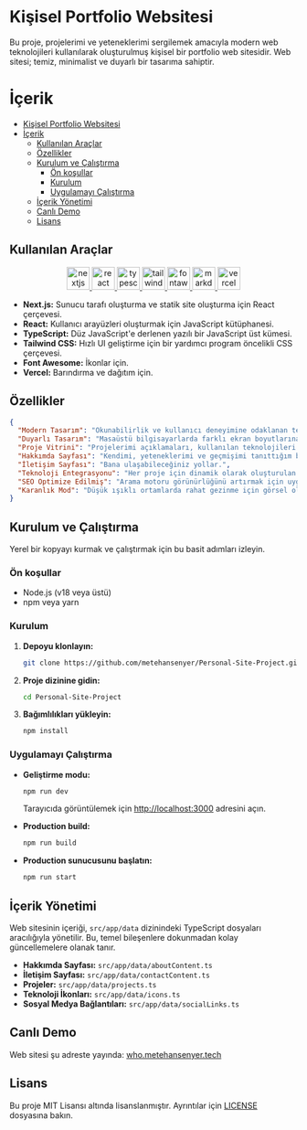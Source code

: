 # Kişisel Portfolio Websitesi

Bu proje, projelerimi ve yeteneklerimi sergilemek amacıyla modern web teknolojileri kullanılarak oluşturulmuş kişisel bir portfolio web sitesidir. Web sitesi; temiz, minimalist ve duyarlı bir tasarıma sahiptir.

# İçerik

- [Kişisel Portfolio Websitesi](#kişisel-portfolio-websitesi)
- [İçerik](#i̇çerik)
  - [Kullanılan Araçlar](#kullanılan-araçlar)
  - [Özellikler](#özellikler)
  - [Kurulum ve Çalıştırma](#kurulum-ve-çalıştırma)
    - [Ön koşullar](#ön-koşullar)
    - [Kurulum](#kurulum)
    - [Uygulamayı Çalıştırma](#uygulamayı-çalıştırma)
  - [İçerik Yönetimi](#i̇çerik-yönetimi)
  - [Canlı Demo](#canlı-demo)
  - [Lisans](#lisans)

## Kullanılan Araçlar

<p align="center">
  <a href="https://nextjs.org/" target="_blank" rel="noreferrer"> <img src="https://cdn.jsdelivr.net/gh/devicons/devicon@latest/icons/nextjs/nextjs-original.svg" alt="nextjs" width="40" height="40"/> </a>
  <a href="https://react.dev/" target="_blank" rel="noreferrer"> <img src="https://cdn.jsdelivr.net/gh/devicons/devicon@latest/icons/react/react-original-wordmark.svg" alt="react" width="40" height="40"/> </a>
  <a href="https://www.typescriptlang.org/" target="_blank" rel="noreferrer"> <img src="https://cdn.jsdelivr.net/gh/devicons/devicon@latest/icons/typescript/typescript-original.svg" alt="typescript" width="40" height="40"/> </a>
  <a href="https://tailwindcss.com/" target="_blank" rel="noreferrer"> <img src="https://cdn.jsdelivr.net/gh/devicons/devicon@latest/icons/tailwindcss/tailwindcss-original.svg" alt="tailwindcss" width="40" height="40"/> </a>
  <a href="https://fontawesome.com/" target="_blank" rel="noreferrer"> <img src="https://avatars.githubusercontent.com/u/1505683?s=48&v=4" alt="fontawesome" width="40" height="40"/> </a>
  <a href="https://daringfireball.net/projects/markdown/" target="_blank" rel="noreferrer"> <img src="https://cdn.jsdelivr.net/gh/devicons/devicon@latest/icons/markdown/markdown-original.svg" alt="markdown" width="40" height="40"/> </a>
  <a href="https://vercel.com/" target="_blank" rel="noreferrer"> <img src="https://cdn.jsdelivr.net/gh/devicons/devicon@latest/icons/vercel/vercel-original.svg" alt="vercel" width="40" height="40"/> </a>
</p>

- **Next.js:** Sunucu tarafı oluşturma ve statik site oluşturma için React çerçevesi.
- **React:** Kullanıcı arayüzleri oluşturmak için JavaScript kütüphanesi.
- **TypeScript:** Düz JavaScript'e derlenen yazılı bir JavaScript üst kümesi.
- **Tailwind CSS:** Hızlı UI geliştirme için bir yardımcı program öncelikli CSS çerçevesi.
- **Font Awesome:** İkonlar için.
- **Vercel:** Barındırma ve dağıtım için.

## Özellikler

```json
{
  "Modern Tasarım": "Okunabilirlik ve kullanıcı deneyimine odaklanan temiz ve minimalist bir tasarım.",
  "Duyarlı Tasarım": "Masaüstü bilgisayarlarda farklı ekran boyutlarına uyum sağlayan tamamen duyarlı tasarım. Mobil geliştirmesi devam etmekte.",
  "Proje Vitrini": "Projelerimi açıklamaları, kullanılan teknolojileri ve depo bağlantılarıyla birlikte sergilemek için ayrılmış bir portfolio bölümü.",
  "Hakkımda Sayfası": "Kendimi, yeteneklerimi ve geçmişimi tanıttığım bir bölüm.",
  "İletişim Sayfası": "Bana ulaşabileceğiniz yollar.",
  "Teknoloji Entegrasyonu": "Her proje için dinamik olarak oluşturulan teknoloji ikonları.",
  "SEO Optimize Edilmiş": "Arama motoru görünürlüğünü artırmak için uygulanan SEO en iyi uygulamaları.",
  "Karanlık Mod": "Düşük ışıklı ortamlarda rahat gezinme için görsel olarak çekici bir karanlık tema."
}
```

## Kurulum ve Çalıştırma

Yerel bir kopyayı kurmak ve çalıştırmak için bu basit adımları izleyin.

### Ön koşullar

- Node.js (v18 veya üstü)
- npm veya yarn

### Kurulum

1.  **Depoyu klonlayın:**
    ```bash
    git clone https://github.com/metehansenyer/Personal-Site-Project.git
    ```
2.  **Proje dizinine gidin:**
    ```bash
    cd Personal-Site-Project
    ```
3.  **Bağımlılıkları yükleyin:**
    ```bash
    npm install
    ```

### Uygulamayı Çalıştırma

- **Geliştirme modu:**
  ```bash
  npm run dev
  ```
  Tarayıcıda görüntülemek için [http://localhost:3000](http://localhost:3000) adresini açın.

- **Production build:**
  ```bash
  npm run build
  ```

- **Production sunucusunu başlatın:**
  ```bash
  npm run start
  ```

## İçerik Yönetimi

Web sitesinin içeriği, `src/app/data` dizinindeki TypeScript dosyaları aracılığıyla yönetilir. Bu, temel bileşenlere dokunmadan kolay güncellemelere olanak tanır.

- **Hakkımda Sayfası:** `src/app/data/aboutContent.ts`
- **İletişim Sayfası:** `src/app/data/contactContent.ts`
- **Projeler:** `src/app/data/projects.ts`
- **Teknoloji İkonları:** `src/app/data/icons.ts`
- **Sosyal Medya Bağlantıları:** `src/app/data/socialLinks.ts`

## Canlı Demo

Web sitesi şu adreste yayında: [who.metehansenyer.tech](https://who.metehansenyer.tech)

## Lisans

Bu proje MIT Lisansı altında lisanslanmıştır. Ayrıntılar için [LICENSE](LICENSE) dosyasına bakın.